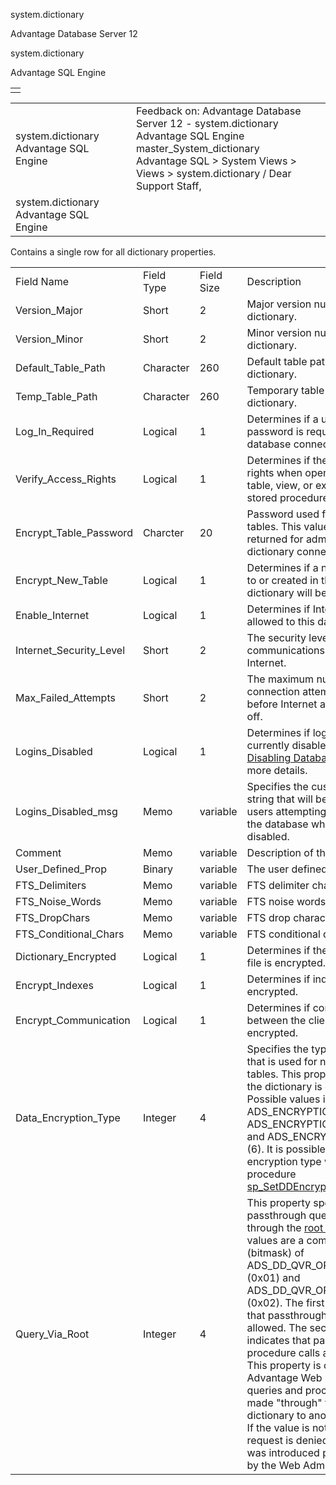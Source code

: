 system.dictionary




Advantage Database Server 12  

system.dictionary

Advantage SQL Engine

|  |
| --- |
|  |

|  |  |  |  |  |
| --- | --- | --- | --- | --- |
| system.dictionary  Advantage SQL Engine |  |  | Feedback on: Advantage Database Server 12 - system.dictionary Advantage SQL Engine master\_System\_dictionary Advantage SQL > System Views > Views > system.dictionary / Dear Support Staff, |  |
| system.dictionary  Advantage SQL Engine |  |  |  |  |

Contains a single row for all dictionary properties.

|  |  |  |  |
| --- | --- | --- | --- |
| Field Name | Field Type | Field Size | Description |
| Version\_Major | Short | 2 | Major version number of the dictionary. |
| Version\_Minor | Short | 2 | Minor version number of the dictionary. |
| Default\_Table\_Path | Character | 260 | Default table path for the dictionary. |
| Temp\_Table\_Path | Character | 260 | Temporary table path for the dictionary. |
| Log\_In\_Required | Logical | 1 | Determines if a username and password is required for a database connection. |
| Verify\_Access\_Rights | Logical | 1 | Determines if the users access rights when opening a database table, view, or executing a stored procedure are enforced. |
| Encrypt\_Table\_Password | Charcter | 20 | Password used for encrypting tables. This value is only returned for administrative data dictionary connections. |
| Encrypt\_New\_Table | Logical | 1 | Determines if a new table added to or created in the data dictionary will be encrypted. |
| Enable\_Internet | Logical | 1 | Determines if Internet access is allowed to this data dictionary. |
| Internet\_Security\_Level | Short | 2 | The security level for communications over the Internet. |
| Max\_Failed\_Attempts | Short | 2 | The maximum number of failed connection attempts allowed before Internet access is shut off. |
| Logins\_Disabled | Logical | 1 | Determines if logins are currently disabled. See [Disabling Database Logins](master_disabling_database_logins.htm) for more details. |
| Logins\_Disabled\_msg | Memo | variable | Specifies the custom error string that will be returned to users attempting to connect to the database when logins are disabled. |
| Comment | Memo | variable | Description of the dictionary. |
| User\_Defined\_Prop | Binary | variable | The user defined property. |
| FTS\_Delimiters | Memo | variable | FTS delimiter characters. |
| FTS\_Noise\_Words | Memo | variable | FTS noise words. |
| FTS\_DropChars | Memo | variable | FTS drop characters. |
| FTS\_Conditional\_Chars | Memo | variable | FTS conditional drop characters. |
| Dictionary\_Encrypted | Logical | 1 | Determines if the data dictionary file is encrypted. |
| Encrypt\_Indexes | Logical | 1 | Determines if indexes are encrypted. |
| Encrypt\_Communication | Logical | 1 | Determines if communication between the client and server is encrypted. |
| Data\_Encryption\_Type | Integer | 4 | Specifies the type of encryption that is used for newly encrypted tables. This property is set when the dictionary is created. Possible values include ADS\_ENCRYPTION\_RC4 (3), ADS\_ENCRYPTION\_AES128 (5), and ADS\_ENCRYPTION\_AES256 (6). It is possible to change the encryption type with the system procedure [sp\_SetDDEncryptionType](master_sp_setddencryptiontype.htm). |
| Query\_Via\_Root | Integer | 4 | This property specifies whether passthrough queries are allowed through the [root dictionary](master_root_dictionary.htm). Valid values are a combination (bitmask) of ADS\_DD\_QVR\_OPT\_QUERY (0x01) and ADS\_DD\_QVR\_OPT\_PROCEDURE (0x02). The first value indicates that passthrough queries are allowed. The second value indicates that passthrough procedure calls are allowed. This property is checked by the Advantage Web Platform when queries and procedure calls are made "through" the root dictionary to another dictionary. If the value is not set, then the request is denied. This property was introduced primarily for use by the Web Administrator Utility. |